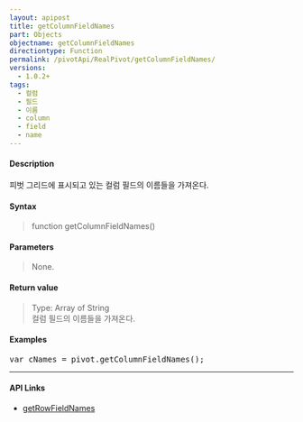 ```yaml
---
layout: apipost
title: getColumnFieldNames
part: Objects
objectname: getColumnFieldNames
directiontype: Function
permalink: /pivotApi/RealPivot/getColumnFieldNames/
versions:
  - 1.0.2+
tags:
  - 컬럼
  - 필드
  - 이름
  - column
  - field
  - name
---
```



#### Description

 피벗 그리드에 표시되고 있는 컬럼 필드의 이름들을 가져온다.      

#### Syntax

> function getColumnFieldNames()  

#### Parameters

> None.

#### Return value

> Type: Array of String   
> 컬럼 필드의 이름들을 가져온다.     

#### Examples 

<pre class="prettyprint">
var cNames = pivot.getColumnFieldNames();
</pre>

---

#### API Links

* [getRowFieldNames](/pivotApi/RealPivot/getRowFieldNames/)   
